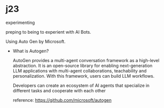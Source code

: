# j23
experimenting

preping to being to experient with AI Bots.

Using Auto Gen by Microsoft.

* What is Autogen?  

    AutoGen provides a multi-agent conversation framework as a high-level abstraction. It is an open-source library for enabling next-generation LLM applications with multi-agent collaborations, teachability and personalization. With this framework, users can build LLM workflows.


    Developers can create an ecosystem of AI agents that specialize in different tasks and cooperate with each other

  reference:
  https://github.com/microsoft/autogen
